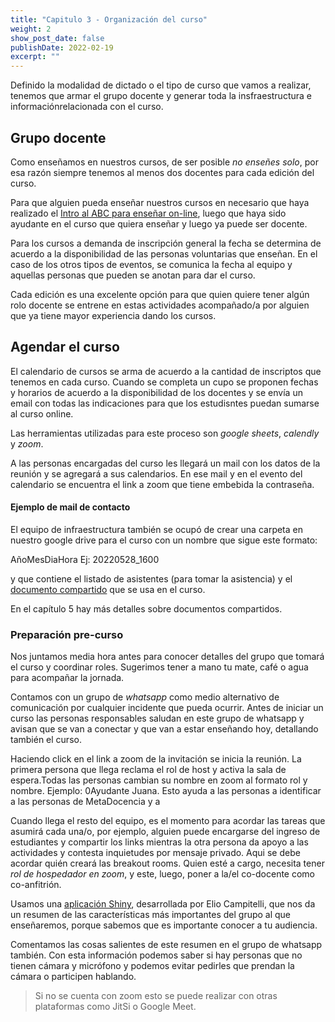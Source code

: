 ```yaml
---
title: "Capitulo 3 - Organización del curso"
weight: 2
show_post_date: false
publishDate: 2022-02-19
excerpt: ""
---
```


Definido la modalidad de dictado o el tipo de curso que vamos a realizar, tenemos que armar el grupo docente y generar toda la insfraestructura e informaciónrelacionada con el curso.


## Grupo docente

Como enseñamos en nuestros cursos, de ser posible _no enseñes solo_, por esa razón siempre tenemos al menos dos docentes para cada edición del curso. 

Para que alguien pueda enseñar nuestros cursos en necesario que haya realizado el [Intro al ABC para enseñar on-line](https://www.metadocencia.org/curso/intro-abc-online/), luego que haya sido ayudante en el curso que quiera enseñar y luego ya puede ser docente.

Para los cursos a demanda de inscripción general la fecha se determina de acuerdo a la disponibilidad de las personas voluntarias que enseñan.
En el caso de los otros tipos de eventos, se comunica la fecha al equipo y aquellas personas que pueden se anotan para dar el curso.

Cada edición es una excelente opción para que quien quiere tener algún rolo docente se entrene en estas actividades acompañado/a por alguien que ya tiene mayor experiencia dando los cursos.


## Agendar el curso 

El calendario de cursos se arma de acuerdo a la cantidad de inscriptos que tenemos en cada curso. Cuando se completa un cupo se proponen fechas y horarios de acuerdo a la disponibilidad de los docentes y se envía un email con todas las indicaciones para que los estudisntes puedan sumarse al curso online. 

Las herramientas utilizadas para este proceso son _google sheets_, _calendly_ y _zoom_.

A las personas encargadas del curso les llegará un mail con los datos de la reunión y se agregará a sus calendarios.  En ese mail y en el evento del calendario se encuentra el link a zoom que tiene embebida la contraseña.

#### Ejemplo de mail de contacto

<agregar el texto del mail de contacto>

El equipo de infraestructura también se ocupó de crear una carpeta en nuestro google drive para el curso con un nombre que sigue este formato:

AñoMesDiaHora  Ej: 20220528_1600

y que contiene el listado de asistentes (para tomar la asistencia) y el [documento compartido](https://docs.google.com/document/d/1sPvRezzh3y1kJh171mjhbe5krmIi_QNoOs1LPOBp2bE/edit) que se usa en el curso.

En el capítulo 5 hay más detalles sobre documentos compartidos.

### Preparación pre-curso

Nos juntamos media hora antes para conocer detalles del grupo que tomará el curso y coordinar roles. Sugerimos tener a mano tu mate, café o agua para acompañar la jornada.

Contamos con un grupo de _whatsapp_ como medio alternativo de comunicación por cualquier incidente que pueda ocurrir.  Antes de iniciar un curso las personas responsables saludan en este grupo de whatsapp y avisan que se van a conectar y que van a estar enseñando hoy, detallando también el curso.

Haciendo click en el link a zoom de la invitación se inicia la reunión. La primera persona que llega reclama el rol de host y activa la sala de espera.Todas las personas cambian su nombre en zoom al formato rol y nombre. Ejemplo: 0Ayudante Juana.  Esto ayuda a las personas a identificar a las personas de MetaDocencia y a 

Cuando llega el resto del equipo, es el momento para acordar las tareas que asumirá cada una/o, por ejemplo, alguien puede encargarse del ingreso de estudiantes y compartir los links mientras la otra persona da apoyo a las actividades y contesta inquietudes por mensaje privado.  Aqui se debe acordar quién creará las breakout rooms. Quien esté a cargo, necesita tener _rol de hospedador en zoom_, y este, luego, poner a la/el co-docente como co-anfitrión.

Usamos una [aplicación Shiny](), desarrollada por Elio Campitelli, que nos da un resumen de las características más importantes del grupo al que enseñaremos, porque sabemos que es importante conocer a tu audiencia.  

<agregar un ejemplo del informe el curso>

Comentamos las cosas salientes de este resumen en el grupo de whatsapp también.
Con esta información podemos saber si hay personas que no tienen cámara y micrófono y podemos evitar pedirles que prendan la cámara o participen hablando.

> Si no se cuenta con zoom esto se puede realizar con otras plataformas como JitSi o Google Meet.

